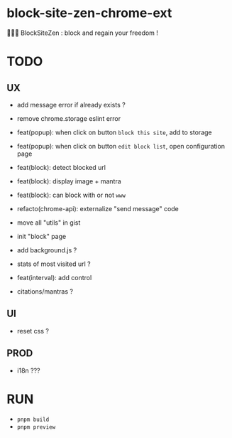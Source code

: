 # block-site-zen-chrome-ext

🧘🏻‍♂️ BlockSiteZen : block and regain your freedom !

# TODO

## UX

- add message error if already exists ?
- remove chrome.storage eslint error
- feat(popup): when click on button `block this site`, add to storage
- feat(popup): when click on button `edit block list`, open configuration page
- feat(block): detect blocked url
- feat(block): display image + mantra
- feat(block): can block with or not `www`

- refacto(chrome-api): externalize "send message" code
- move all "utils" in gist

- init "block" page
- add background.js ?
- stats of most visited url ?
- feat(interval): add control
- citations/mantras ?

## UI

- reset css ?

## PROD

- i18n ???

# RUN

- `pnpm build`
- `pnpm preview`

